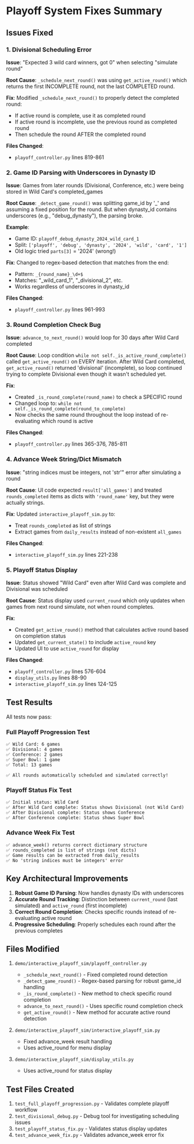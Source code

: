 # Playoff System Fixes Summary

## Issues Fixed

### 1. Divisional Scheduling Error
**Issue**: "Expected 3 wild card winners, got 0" when selecting "simulate round"

**Root Cause**: `_schedule_next_round()` was using `get_active_round()` which returns the first INCOMPLETE round, not the last COMPLETED round.

**Fix**: Modified `_schedule_next_round()` to properly detect the completed round:
- If active round is complete, use it as completed round
- If active round is incomplete, use the previous round as completed round
- Then schedule the round AFTER the completed round

**Files Changed**:
- `playoff_controller.py` lines 819-861

### 2. Game ID Parsing with Underscores in Dynasty ID
**Issue**: Games from later rounds (Divisional, Conference, etc.) were being stored in Wild Card's completed_games

**Root Cause**: `_detect_game_round()` was splitting game_id by '_' and assuming a fixed position for the round. But when dynasty_id contains underscores (e.g., "debug_dynasty"), the parsing broke.

**Example**:
- Game ID: `playoff_debug_dynasty_2024_wild_card_1`
- Split: `['playoff', 'debug', 'dynasty', '2024', 'wild', 'card', '1']`
- Old logic tried `parts[3]` = '2024' (wrong!)

**Fix**: Changed to regex-based detection that matches from the end:
- Pattern: `_{round_name}_\d+$`
- Matches: "_wild_card_1", "_divisional_2", etc.
- Works regardless of underscores in dynasty_id

**Files Changed**:
- `playoff_controller.py` lines 961-993

### 3. Round Completion Check Bug
**Issue**: `advance_to_next_round()` would loop for 30 days after Wild Card completed

**Root Cause**: Loop condition `while not self._is_active_round_complete()` called `get_active_round()` on EVERY iteration. After Wild Card completed, `get_active_round()` returned 'divisional' (incomplete), so loop continued trying to complete Divisional even though it wasn't scheduled yet.

**Fix**:
- Created `_is_round_complete(round_name)` to check a SPECIFIC round
- Changed loop to: `while not self._is_round_complete(round_to_complete)`
- Now checks the same round throughout the loop instead of re-evaluating which round is active

**Files Changed**:
- `playoff_controller.py` lines 365-376, 785-811

### 4. Advance Week String/Dict Mismatch
**Issue**: "string indices must be integers, not 'str'" error after simulating a round

**Root Cause**: UI code expected `result['all_games']` and treated `rounds_completed` items as dicts with `'round_name'` key, but they were actually strings.

**Fix**: Updated `interactive_playoff_sim.py` to:
- Treat `rounds_completed` as list of strings
- Extract games from `daily_results` instead of non-existent `all_games`

**Files Changed**:
- `interactive_playoff_sim.py` lines 221-238

### 5. Playoff Status Display
**Issue**: Status showed "Wild Card" even after Wild Card was complete and Divisional was scheduled

**Root Cause**: Status display used `current_round` which only updates when games from next round simulate, not when round completes.

**Fix**:
- Created `get_active_round()` method that calculates active round based on completion status
- Updated `get_current_state()` to include `active_round` key
- Updated UI to use `active_round` for display

**Files Changed**:
- `playoff_controller.py` lines 576-604
- `display_utils.py` lines 88-90
- `interactive_playoff_sim.py` lines 124-125

## Test Results

All tests now pass:

### Full Playoff Progression Test
```
✅ Wild Card: 6 games
✅ Divisional: 4 games
✅ Conference: 2 games
✅ Super Bowl: 1 game
✅ Total: 13 games

✅ All rounds automatically scheduled and simulated correctly!
```

### Playoff Status Fix Test
```
✅ Initial status: Wild Card
✅ After Wild Card complete: Status shows Divisional (not Wild Card)
✅ After Divisional complete: Status shows Conference
✅ After Conference complete: Status shows Super Bowl
```

### Advance Week Fix Test
```
✅ advance_week() returns correct dictionary structure
✅ rounds_completed is list of strings (not dicts)
✅ Game results can be extracted from daily_results
✅ No 'string indices must be integers' error
```

## Key Architectural Improvements

1. **Robust Game ID Parsing**: Now handles dynasty IDs with underscores
2. **Accurate Round Tracking**: Distinction between `current_round` (last simulated) and `active_round` (first incomplete)
3. **Correct Round Completion**: Checks specific rounds instead of re-evaluating active round
4. **Progressive Scheduling**: Properly schedules each round after the previous completes

## Files Modified

1. `demo/interactive_playoff_sim/playoff_controller.py`
   - `_schedule_next_round()` - Fixed completed round detection
   - `_detect_game_round()` - Regex-based parsing for robust game_id handling
   - `_is_round_complete()` - New method to check specific round completion
   - `advance_to_next_round()` - Uses specific round completion check
   - `get_active_round()` - New method for accurate active round detection

2. `demo/interactive_playoff_sim/interactive_playoff_sim.py`
   - Fixed advance_week result handling
   - Uses active_round for menu display

3. `demo/interactive_playoff_sim/display_utils.py`
   - Uses active_round for status display

## Test Files Created

1. `test_full_playoff_progression.py` - Validates complete playoff workflow
2. `test_divisional_debug.py` - Debug tool for investigating scheduling issues
3. `test_playoff_status_fix.py` - Validates status display updates
4. `test_advance_week_fix.py` - Validates advance_week error fix
